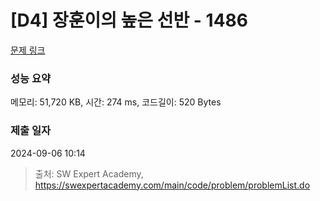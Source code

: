 # [D4] 장훈이의 높은 선반 - 1486 

[문제 링크](https://swexpertacademy.com/main/code/problem/problemDetail.do?contestProbId=AV2b7Yf6ABcBBASw) 

### 성능 요약

메모리: 51,720 KB, 시간: 274 ms, 코드길이: 520 Bytes

### 제출 일자

2024-09-06 10:14



> 출처: SW Expert Academy, https://swexpertacademy.com/main/code/problem/problemList.do